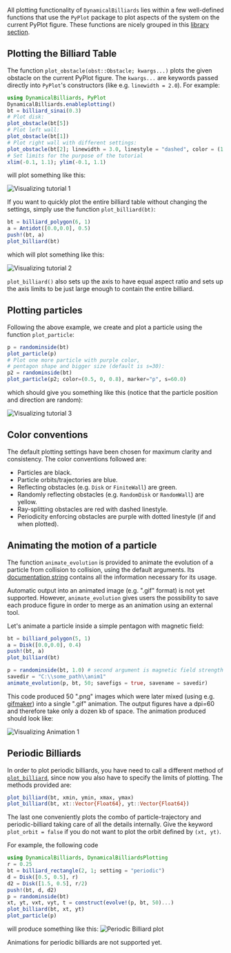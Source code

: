 All plotting functionality of `DynamicalBilliards` lies within a few well-defined functions that use the `PyPlot` package to plot aspects of the system on the current PyPlot figure.
These functions are nicely grouped in this [library section](/basic/library/#visualization).

## Plotting the Billiard Table

The function `plot_obstacle(obst::Obstacle; kwargs...)` plots the given obstacle on the current PyPlot figure. The `kwargs...` are keywords passed directly into `PyPlot`'s constructors (like e.g. `linewidth = 2.0`).
For example:
```julia
using DynamicalBilliards, PyPlot
DynamicalBilliards.enableplotting()
bt = billiard_sinai(0.3)
# Plot disk:
plot_obstacle(bt[5])
# Plot left wall:
plot_obstacle(bt[1])
# Plot right wall with different settings:
plot_obstacle(bt[2]; linewidth = 3.0, linestyle = "dashed", color = (1.0, 0.5, 0.5))
# Set limits for the purpose of the tutorial
xlim(-0.1, 1.1); ylim(-0.1, 1.1)
```
will plot something like this:

![Visualizing tutorial 1](http://i.imgur.com/lrDStnP.png)

If you want to quickly plot the entire billiard table without changing the settings, simply use the function  `plot_billiard(bt)`:
```julia
bt = billiard_polygon(6, 1)
a = Antidot([0.0,0.0], 0.5)
push!(bt, a)
plot_billiard(bt)
```
which will plot something like this:

![Visualizing tutorial 2](http://i.imgur.com/46AomXm.png)

`plot_billiard()` also sets up the axis to have equal aspect ratio and sets up the axis limits to be just large enough to contain the entire billiard.



## Plotting particles

Following the above example, we create and plot a particle using the function `plot_particle`:
```julia
p = randominside(bt)
plot_particle(p)
# Plot one more particle with purple color,
# pentagon shape and bigger size (default is s=30):
p2 = randominside(bt)
plot_particle(p2; color=(0.5, 0, 0.8), marker="p", s=60.0)
```
which should give you something like this (notice that the particle position and direction are random):

![Visualizing tutorial 3](http://i.imgur.com/8a4ajfA.png)

## Color conventions
The default plotting settings have been chosen for maximum clarity and consistency. The color conventions followed are:
* Particles are black.
* Particle orbits/trajectories are blue.
* Reflecting obstacles (e.g. `Disk` or `FiniteWall`) are green.
* Randomly reflecting obstacles (e.g. `RandomDisk` or `RandomWall`) are yellow.
* Ray-splitting obstacles are red with dashed linestyle.
* Periodicity enforcing obstacles are purple with dotted linestyle (if and when plotted).

## Animating the motion of a particle

The function `animate_evolution` is provided to animate the evolution of a particle from collision to collision, using the default arguments.
Its [documentation string](/basic/library/#DynamicalBilliards.animate_evolution) contains all the information necessary for its usage.

Automatic output into an animated image (e.g. ".gif" format) is not yet supported. However, `animate_evolution` gives users the possibility
to save each produce figure in order to merge as an animation using an external tool.

Let's animate a particle inside a simple pentagon with magnetic field:

```julia
bt = billiard_polygon(5, 1)
a = Disk([0.0,0.0], 0.4)
push!(bt, a)
plot_billiard(bt)

p = randominside(bt, 1.0) # second argument is magnetic field strength
savedir = "C:\\some_path\\anim1"
animate_evolution(p, bt, 50; savefigs = true, savename = savedir)
```

This code produced 50 ".png" images which were later mixed (using e.g. [gifmaker](www.gifmaker.me)) into a single ".gif" animation.
The output figures have a dpi=60 and therefore take only a dozen kb of space.
The animation produced should look like:

![Visualizing Animation 1](http://i.imgur.com/UyiW2N2.gif)

## Periodic Billiards
In order to plot periodic billiards, you have need to call a different method of
[`plot_billiard`](/basic/library/#DynamicalBilliards.plot_billiard), since now you
also have to specify the limits of plotting. The
methods provided are:
```julia
plot_billiard(bt, xmin, ymin, xmax, ymax)
plot_billiard(bt, xt::Vector{Float64}, yt::Vector{Float64})
```
The last one conveniently plots the combo of particle-trajectory and
periodic-billiard taking care of all the details internally. Give the keyword
`plot_orbit = false` if you do not want to plot the orbit defined by `(xt, yt)`.

For example, the following code
```julia
using DynamicalBilliards, DynamicalBilliardsPlotting
r = 0.25
bt = billiard_rectangle(2, 1; setting = "periodic")
d = Disk([0.5, 0.5], r)
d2 = Disk([1.5, 0.5], r/2)
push!(bt, d, d2)
p = randominside(bt)
xt, yt, vxt, vyt, t = construct(evolve!(p, bt, 50)...)
plot_billiard(bt, xt, yt)
plot_particle(p)
```
will produce something like this:
![Periodic Billiard plot](http://i.imgur.com/rOpU7sl.png)

Animations for periodic billiards are not supported yet.
